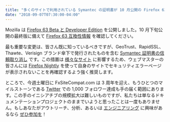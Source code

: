 ```yaml
---
title: "多くのサイトで利用されている Symantec の証明書が 10 月公開の Firefox 63 で無効化されます"
date: "2018-09-07T07:30:00-04:00"
---
```

Mozilla は [Firefox 63 Beta と Developer Edition](https://www.mozilla.org/firefox/channel/desktop/) を公開しました。10 月下旬公開の最終版に備えて [Firefox 63 互換性情報](https://www.fxsitecompat.com/ja/versions/63/) を確認してください。

最も重要な変更は、皆さん既に知っているべきですが、GeoTrust、RapidSSL、Thawte、Verisign ブランド傘下で発行されたものを含む [Symantec 証明書の信頼取り消し](https://www.fxsitecompat.com/ja/docs/2018/symantec-geotrust-rapidssl-thawte-verisign-certificates-will-all-be-distrusted-in-october-2018/) です。この措置は [様々なサイト](https://bugzilla.mozilla.org/show_bug.cgi?id=1484006) に影響するため、ウェブマスターの皆さんには [Firefox Nightly](https://www.mozilla.org/firefox/channel/desktop/#nightly) を使って自身のサイトでセキュリティエラーページが表示されないことを再確認するよう強く推奨します。

ところで、今週土曜日に FxSiteCompat.com は 3 周年を迎え、もうひとつのマイルストーンである [Twitter](https://twitter.com/FxSiteCompat) での 1,000 フォロワー達成も手の届く範囲にあります。この手のイニシアチブの規模拡大は難しいものですが、私たちは単なるドキュメンテーションプロジェクトのままでいようと思ったことは一度もありません。もしあなたがアウトリーチ、分析、あるいは [エンジニアリング](https://www.fxsitecompat.com/ja/tools/) に興味があるなら [ぜひ参加を](https://www.fxsitecompat.com/ja/contribute/)！
